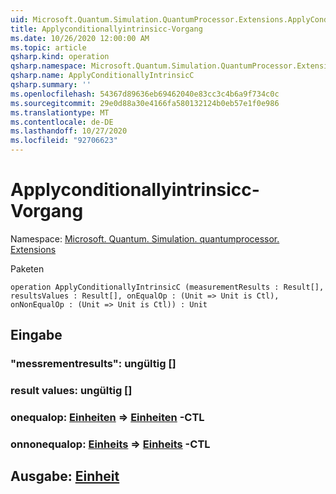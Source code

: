 ```yaml
---
uid: Microsoft.Quantum.Simulation.QuantumProcessor.Extensions.ApplyConditionallyIntrinsicC
title: Applyconditionallyintrinsicc-Vorgang
ms.date: 10/26/2020 12:00:00 AM
ms.topic: article
qsharp.kind: operation
qsharp.namespace: Microsoft.Quantum.Simulation.QuantumProcessor.Extensions
qsharp.name: ApplyConditionallyIntrinsicC
qsharp.summary: ''
ms.openlocfilehash: 54367d89636eb69462040e83cc3c4b6a9f734c0c
ms.sourcegitcommit: 29e0d88a30e4166fa580132124b0eb57e1f0e986
ms.translationtype: MT
ms.contentlocale: de-DE
ms.lasthandoff: 10/27/2020
ms.locfileid: "92706623"
---
```

# <a name="applyconditionallyintrinsicc-operation"></a>Applyconditionallyintrinsicc-Vorgang

Namespace: [Microsoft. Quantum. Simulation. quantumprocessor. Extensions](xref:Microsoft.Quantum.Simulation.QuantumProcessor.Extensions)

Paketen [](https://nuget.org/packages/)




```qsharp
operation ApplyConditionallyIntrinsicC (measurementResults : Result[], resultsValues : Result[], onEqualOp : (Unit => Unit is Ctl), onNonEqualOp : (Unit => Unit is Ctl)) : Unit
```


## <a name="input"></a>Eingabe

### <a name="measurementresults--__invalidresult__"></a>"messrementresults": __ungültig <Result>__ []




### <a name="resultsvalues--__invalidresult__"></a>result values: __ungültig <Result>__ []




### <a name="onequalop--unit--unit-ctl"></a>onequalop: [Einheiten](xref:microsoft.quantum.lang-ref.unit) => [Einheiten](xref:microsoft.quantum.lang-ref.unit) -CTL




### <a name="onnonequalop--unit--unit-ctl"></a>onnonequalop: [Einheits](xref:microsoft.quantum.lang-ref.unit) => [Einheits](xref:microsoft.quantum.lang-ref.unit) -CTL





## <a name="output--unit"></a>Ausgabe: [Einheit](xref:microsoft.quantum.lang-ref.unit)

